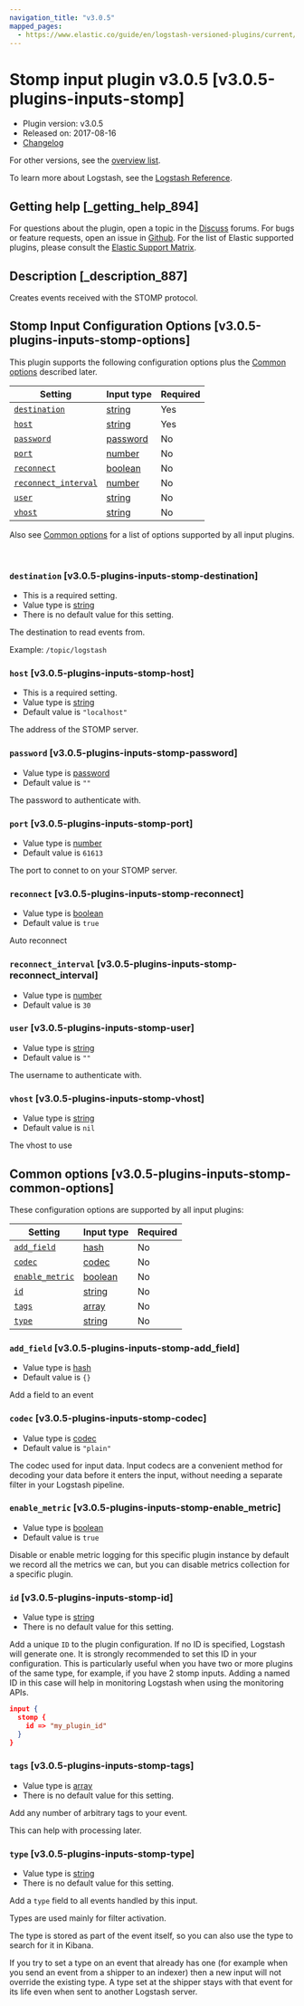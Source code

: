 ```yaml
---
navigation_title: "v3.0.5"
mapped_pages:
  - https://www.elastic.co/guide/en/logstash-versioned-plugins/current/v3.0.5-plugins-inputs-stomp.html
---
```


# Stomp input plugin v3.0.5 [v3.0.5-plugins-inputs-stomp]


* Plugin version: v3.0.5
* Released on: 2017-08-16
* [Changelog](https://github.com/logstash-plugins/logstash-input-stomp/blob/v3.0.5/CHANGELOG.md)

For other versions, see the [overview list](input-stomp-index.md).

To learn more about Logstash, see the [Logstash Reference](logstash://reference/index.md).

## Getting help [_getting_help_894]

For questions about the plugin, open a topic in the [Discuss](http://discuss.elastic.co) forums. For bugs or feature requests, open an issue in [Github](https://github.com/logstash-plugins/logstash-input-stomp). For the list of Elastic supported plugins, please consult the [Elastic Support Matrix](https://www.elastic.co/support/matrix#matrix_logstash_plugins).


## Description [_description_887]

Creates events received with the STOMP protocol.


## Stomp Input Configuration Options [v3.0.5-plugins-inputs-stomp-options]

This plugin supports the following configuration options plus the [Common options](v3-0-5-plugins-inputs-stomp.md#v3.0.5-plugins-inputs-stomp-common-options) described later.

| Setting | Input type | Required |
| --- | --- | --- |
| [`destination`](v3-0-5-plugins-inputs-stomp.md#v3.0.5-plugins-inputs-stomp-destination) | [string](logstash://reference/configuration-file-structure.md#string) | Yes |
| [`host`](v3-0-5-plugins-inputs-stomp.md#v3.0.5-plugins-inputs-stomp-host) | [string](logstash://reference/configuration-file-structure.md#string) | Yes |
| [`password`](v3-0-5-plugins-inputs-stomp.md#v3.0.5-plugins-inputs-stomp-password) | [password](logstash://reference/configuration-file-structure.md#password) | No |
| [`port`](v3-0-5-plugins-inputs-stomp.md#v3.0.5-plugins-inputs-stomp-port) | [number](logstash://reference/configuration-file-structure.md#number) | No |
| [`reconnect`](v3-0-5-plugins-inputs-stomp.md#v3.0.5-plugins-inputs-stomp-reconnect) | [boolean](logstash://reference/configuration-file-structure.md#boolean) | No |
| [`reconnect_interval`](v3-0-5-plugins-inputs-stomp.md#v3.0.5-plugins-inputs-stomp-reconnect_interval) | [number](logstash://reference/configuration-file-structure.md#number) | No |
| [`user`](v3-0-5-plugins-inputs-stomp.md#v3.0.5-plugins-inputs-stomp-user) | [string](logstash://reference/configuration-file-structure.md#string) | No |
| [`vhost`](v3-0-5-plugins-inputs-stomp.md#v3.0.5-plugins-inputs-stomp-vhost) | [string](logstash://reference/configuration-file-structure.md#string) | No |

Also see [Common options](v3-0-5-plugins-inputs-stomp.md#v3.0.5-plugins-inputs-stomp-common-options) for a list of options supported by all input plugins.

 

### `destination` [v3.0.5-plugins-inputs-stomp-destination]

* This is a required setting.
* Value type is [string](logstash://reference/configuration-file-structure.md#string)
* There is no default value for this setting.

The destination to read events from.

Example: `/topic/logstash`


### `host` [v3.0.5-plugins-inputs-stomp-host]

* This is a required setting.
* Value type is [string](logstash://reference/configuration-file-structure.md#string)
* Default value is `"localhost"`

The address of the STOMP server.


### `password` [v3.0.5-plugins-inputs-stomp-password]

* Value type is [password](logstash://reference/configuration-file-structure.md#password)
* Default value is `""`

The password to authenticate with.


### `port` [v3.0.5-plugins-inputs-stomp-port]

* Value type is [number](logstash://reference/configuration-file-structure.md#number)
* Default value is `61613`

The port to connet to on your STOMP server.


### `reconnect` [v3.0.5-plugins-inputs-stomp-reconnect]

* Value type is [boolean](logstash://reference/configuration-file-structure.md#boolean)
* Default value is `true`

Auto reconnect


### `reconnect_interval` [v3.0.5-plugins-inputs-stomp-reconnect_interval]

* Value type is [number](logstash://reference/configuration-file-structure.md#number)
* Default value is `30`


### `user` [v3.0.5-plugins-inputs-stomp-user]

* Value type is [string](logstash://reference/configuration-file-structure.md#string)
* Default value is `""`

The username to authenticate with.


### `vhost` [v3.0.5-plugins-inputs-stomp-vhost]

* Value type is [string](logstash://reference/configuration-file-structure.md#string)
* Default value is `nil`

The vhost to use



## Common options [v3.0.5-plugins-inputs-stomp-common-options]

These configuration options are supported by all input plugins:

| Setting | Input type | Required |
| --- | --- | --- |
| [`add_field`](v3-0-5-plugins-inputs-stomp.md#v3.0.5-plugins-inputs-stomp-add_field) | [hash](logstash://reference/configuration-file-structure.md#hash) | No |
| [`codec`](v3-0-5-plugins-inputs-stomp.md#v3.0.5-plugins-inputs-stomp-codec) | [codec](logstash://reference/configuration-file-structure.md#codec) | No |
| [`enable_metric`](v3-0-5-plugins-inputs-stomp.md#v3.0.5-plugins-inputs-stomp-enable_metric) | [boolean](logstash://reference/configuration-file-structure.md#boolean) | No |
| [`id`](v3-0-5-plugins-inputs-stomp.md#v3.0.5-plugins-inputs-stomp-id) | [string](logstash://reference/configuration-file-structure.md#string) | No |
| [`tags`](v3-0-5-plugins-inputs-stomp.md#v3.0.5-plugins-inputs-stomp-tags) | [array](logstash://reference/configuration-file-structure.md#array) | No |
| [`type`](v3-0-5-plugins-inputs-stomp.md#v3.0.5-plugins-inputs-stomp-type) | [string](logstash://reference/configuration-file-structure.md#string) | No |

### `add_field` [v3.0.5-plugins-inputs-stomp-add_field]

* Value type is [hash](logstash://reference/configuration-file-structure.md#hash)
* Default value is `{}`

Add a field to an event


### `codec` [v3.0.5-plugins-inputs-stomp-codec]

* Value type is [codec](logstash://reference/configuration-file-structure.md#codec)
* Default value is `"plain"`

The codec used for input data. Input codecs are a convenient method for decoding your data before it enters the input, without needing a separate filter in your Logstash pipeline.


### `enable_metric` [v3.0.5-plugins-inputs-stomp-enable_metric]

* Value type is [boolean](logstash://reference/configuration-file-structure.md#boolean)
* Default value is `true`

Disable or enable metric logging for this specific plugin instance by default we record all the metrics we can, but you can disable metrics collection for a specific plugin.


### `id` [v3.0.5-plugins-inputs-stomp-id]

* Value type is [string](logstash://reference/configuration-file-structure.md#string)
* There is no default value for this setting.

Add a unique `ID` to the plugin configuration. If no ID is specified, Logstash will generate one. It is strongly recommended to set this ID in your configuration. This is particularly useful when you have two or more plugins of the same type, for example, if you have 2 stomp inputs. Adding a named ID in this case will help in monitoring Logstash when using the monitoring APIs.

```json
input {
  stomp {
    id => "my_plugin_id"
  }
}
```


### `tags` [v3.0.5-plugins-inputs-stomp-tags]

* Value type is [array](logstash://reference/configuration-file-structure.md#array)
* There is no default value for this setting.

Add any number of arbitrary tags to your event.

This can help with processing later.


### `type` [v3.0.5-plugins-inputs-stomp-type]

* Value type is [string](logstash://reference/configuration-file-structure.md#string)
* There is no default value for this setting.

Add a `type` field to all events handled by this input.

Types are used mainly for filter activation.

The type is stored as part of the event itself, so you can also use the type to search for it in Kibana.

If you try to set a type on an event that already has one (for example when you send an event from a shipper to an indexer) then a new input will not override the existing type. A type set at the shipper stays with that event for its life even when sent to another Logstash server.



